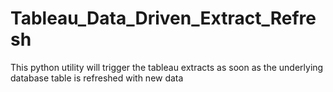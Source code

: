 # Tableau_Data_Driven_Extract_Refresh
This python utility will trigger the tableau extracts as soon as the underlying database table is refreshed with new data
